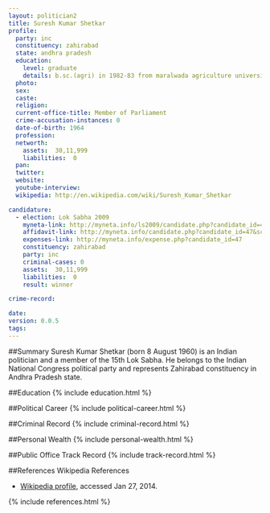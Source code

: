 ```yaml
---
layout: politician2
title: Suresh Kumar Shetkar
profile: 
  party: inc
  constituency: zahirabad
  state: andhra pradesh
  education: 
    level: graduate
    details: b.sc.(agri) in 1982-83 from maralwada agriculture university,parbhani,maharashtra
  photo: 
  sex: 
  caste: 
  religion: 
  current-office-title: Member of Parliament
  crime-accusation-instances: 0
  date-of-birth: 1964
  profession: 
  networth: 
    assets:  30,11,999
    liabilities:  0
  pan: 
  twitter: 
  website: 
  youtube-interview: 
  wikipedia: http://en.wikipedia.com/wiki/Suresh_Kumar_Shetkar

candidature: 
  - election: Lok Sabha 2009
    myneta-link: http://myneta.info/ls2009/candidate.php?candidate_id=47
    affidavit-link: http://myneta.info/candidate.php?candidate_id=47&scan=original
    expenses-link: http://myneta.info/expense.php?candidate_id=47
    constituency: zahirabad 
    party: inc
    criminal-cases: 0
    assets:  30,11,999
    liabilities:  0
    result: winner 

crime-record: 

date: 
version: 0.0.5
tags: 
---
```

##Summary
Suresh Kumar Shetkar (born 8 August 1960) is an Indian politician and a member of the 15th Lok Sabha. He belongs to the Indian National Congress political party and represents Zahirabad constituency in Andhra Pradesh state.




##Education
{% include education.html %}


##Political Career
{% include political-career.html %}


##Criminal Record
{% include criminal-record.html %}


##Personal Wealth
{% include personal-wealth.html %}


##Public Office Track Record
{% include track-record.html %}


##References
Wikipedia References
- [Wikipedia profile]({{page.profile.wikipedia}}), accessed Jan 27, 2014.



{% include references.html %}